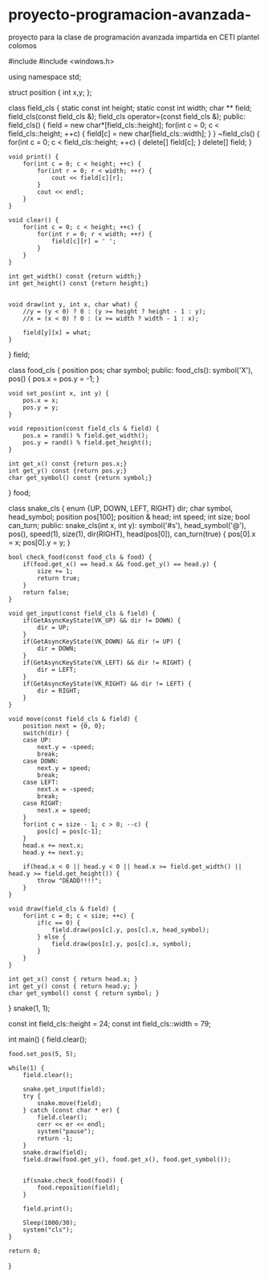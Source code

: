 # proyecto-programacion-avanzada-
proyecto para la clase de programación avanzada impartida en CETI plantel colomos 

#include <iostream>
#include <windows.h>

using namespace std;

struct position {
    int x,y;
};

class field_cls {
    static const int height;
    static const int width;
    char ** field;
    field_cls(const field_cls &);
    field_cls operator=(const field_cls &);
public:
    field_cls() {
        field = new char*[field_cls::height];
        for(int c = 0; c < field_cls::height; ++c) {
            field[c] = new char[field_cls::width];
        }
    }
    ~field_cls() {
        for(int c = 0; c < field_cls::height; ++c) {
            delete[] field[c];
        }
        delete[] field;
    }

    void print() {
        for(int c = 0; c < height; ++c) {
            for(int r = 0; r < width; ++r) {
                cout << field[c][r];
            }
            cout << endl;
        }
    }

    void clear() {
        for(int c = 0; c < height; ++c) {
            for(int r = 0; r < width; ++r) {
                field[c][r] = ' ';
            }
        }
    }

    int get_width() const {return width;}
    int get_height() const {return height;}


    void draw(int y, int x, char what) {
        //y = (y < 0) ? 0 : (y >= height ? height - 1 : y);
        //x = (x < 0) ? 0 : (x >= width ? width - 1 : x);

        field[y][x] = what;
    }

} field;


class food_cls {
    position pos;
    char symbol;
public:
    food_cls(): symbol('X'), pos() {
        pos.x = pos.y = -1;
    }

    void set_pos(int x, int y) {
        pos.x = x;
        pos.y = y;
    }

    void reposition(const field_cls & field) {
        pos.x = rand() % field.get_width();
        pos.y = rand() % field.get_height();
    }

    int get_x() const {return pos.x;}
    int get_y() const {return pos.y;}
    char get_symbol() const {return symbol;}
} food;

class snake_cls {
    enum {UP, DOWN, LEFT, RIGHT} dir;
    char symbol, head_symbol;
    position pos[100];
    position & head;
    int speed;
    int size;
    bool can_turn;
public:
    snake_cls(int x, int y):
        symbol('#s'), head_symbol('@'), pos(),
        speed(1), size(1), dir(RIGHT),
        head(pos[0]), can_turn(true)
    {
        pos[0].x = x;
        pos[0].y = y;
    }

    bool check_food(const food_cls & food) {
        if(food.get_x() == head.x && food.get_y() == head.y) {
            size += 1;
            return true;
        }
        return false;
    }

    void get_input(const field_cls & field) {
        if(GetAsyncKeyState(VK_UP) && dir != DOWN) {
            dir = UP;
        }
        if(GetAsyncKeyState(VK_DOWN) && dir != UP) {
            dir = DOWN;
        }
        if(GetAsyncKeyState(VK_LEFT) && dir != RIGHT) {
            dir = LEFT;
        }
        if(GetAsyncKeyState(VK_RIGHT) && dir != LEFT) {
            dir = RIGHT;
        }
    }

    void move(const field_cls & field) {
        position next = {0, 0};
        switch(dir) {
        case UP:
            next.y = -speed;
            break;
        case DOWN:
            next.y = speed;
            break;
        case LEFT:
            next.x = -speed;
            break;
        case RIGHT:
            next.x = speed;
        }
        for(int c = size - 1; c > 0; --c) {
            pos[c] = pos[c-1];
        }
        head.x += next.x;
        head.y += next.y;

        if(head.x < 0 || head.y < 0 || head.x >= field.get_width() || head.y >= field.get_height()) {
            throw "DEADD!!!!";
        }
    }

    void draw(field_cls & field) {
        for(int c = 0; c < size; ++c) {
            if(c == 0) {
                field.draw(pos[c].y, pos[c].x, head_symbol);
            } else {
                field.draw(pos[c].y, pos[c].x, symbol);
            }
        }
    }

    int get_x() const { return head.x; }
    int get_y() const { return head.y; }
    char get_symbol() const { return symbol; }
} snake(1, 1);


const int field_cls::height = 24;
const int field_cls::width = 79;


int main() {
    field.clear();

    food.set_pos(5, 5);

    while(1) {
        field.clear();

        snake.get_input(field);
        try {
            snake.move(field);
        } catch (const char * er) {
            field.clear();
            cerr << er << endl;
            system("pause");
            return -1;
        }
        snake.draw(field);
        field.draw(food.get_y(), food.get_x(), food.get_symbol());


        if(snake.check_food(food)) {
            food.reposition(field);
        }

        field.print();

        Sleep(1000/30);
        system("cls");
    }

    return 0;
}
